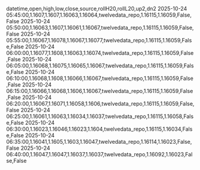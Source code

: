 datetime,open,high,low,close,source,rollH20,rollL20,up2,dn2
2025-10-24 05:45:00,1.1607,1.1607,1.16063,1.16064,twelvedata_repo,1.16115,1.16059,False,False
2025-10-24 05:50:00,1.16063,1.1607,1.16061,1.16067,twelvedata_repo,1.16115,1.16059,False,False
2025-10-24 05:55:00,1.16067,1.16078,1.16067,1.16077,twelvedata_repo,1.16115,1.16059,False,False
2025-10-24 06:00:00,1.16077,1.1608,1.16063,1.16074,twelvedata_repo,1.16115,1.16059,False,False
2025-10-24 06:05:00,1.16068,1.16075,1.16065,1.16067,twelvedata_repo,1.16115,1.16059,False,False
2025-10-24 06:10:00,1.16068,1.1608,1.16066,1.16067,twelvedata_repo,1.16115,1.16059,False,False
2025-10-24 06:15:00,1.16066,1.16068,1.1606,1.16067,twelvedata_repo,1.16115,1.16059,False,False
2025-10-24 06:20:00,1.16067,1.16071,1.16058,1.1606,twelvedata_repo,1.16115,1.16059,False,False
2025-10-24 06:25:00,1.16061,1.16063,1.16034,1.16037,twelvedata_repo,1.16115,1.16058,False,False
2025-10-24 06:30:00,1.16023,1.16046,1.16023,1.1604,twelvedata_repo,1.16115,1.16034,False,False
2025-10-24 06:35:00,1.16041,1.1605,1.1603,1.16047,twelvedata_repo,1.16114,1.16023,False,False
2025-10-24 06:40:00,1.16047,1.16047,1.16037,1.16037,twelvedata_repo,1.16092,1.16023,False,False
